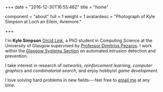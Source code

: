 +++
date = "2016-12-30T16:55:48Z"
title = "home"

component = "about"
full = 1
weight = 1
avatardesc = "Photograph of Kyle Simpson at Loch an Eilein, Aviemore."

+++

I'm **Kyle Simpson** [Orcid Link](https://orcid.org/0000-0001-8068-9909), a PhD student in Computing Science at the University of Glasgow supervised by [Professor Dimitrios Pezaros](https://www.gla.ac.uk/schools/computing/staff/dimitriospezaros/).
I work within the [Glasgow Systems Section](https://www.gla.ac.uk/schools/computing/research/researchsections/systems-section/) on automated intrusion detection and prevention.

I take interest in research of *networks*, *reinforcement learning*, *computer graphics* and *combinatorial search*, and enjoy hobbyist *game development*.

I love solving hard problems in new fields---feel free to [email me](mailto:kyleandrew.simpson@gmail.com) at any time.